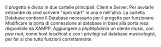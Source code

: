Il progetto è diviso in due cartelle principali: Client e Server. 
Per avviarle entrambe da cmd scrivere "npm start" in una e nell'altra.
La cartella Database contiene il Database necessario per il progetto per funzionare. 
Modificare la porta di connessione al database in base alla porta resa disponibile da XAMPP.
Aggiungere a phpMyAdmin un utente music, con psw root, nome host localhost e con i privilegi sul database musicologist, per far si che tutto funzioni correttamente
